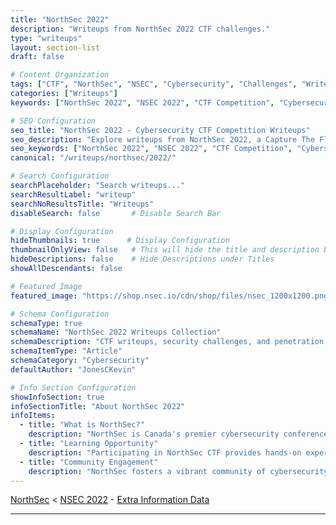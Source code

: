 ```yaml
---
title: "NorthSec 2022"
description: "Writeups from NorthSec 2022 CTF challenges."
type: "writeups"
layout: section-list
draft: false

# Content Organization
tags: ["CTF", "NorthSec", "NSEC", "Cybersecurity", "Challenges", "Writeups", "Capture The Flag", "Hacking", "Security", "Education"]
categories: ["Writeups"]
keywords: ["NorthSec 2022", "NSEC 2022", "CTF Competition", "Cybersecurity Challenges", "Capture The Flag", "Hacking Writeups", "Security Education", "Cybersecurity Learning", "CTF Events", "Online CTF"]

# SEO Configuration
seo_title: "NorthSec 2022 - Cybersecurity CTF Competition Writeups"
seo_description: "Explore writeups from NorthSec 2022, a Capture The Flag (CTF) competition that challenges participants with hands-on cybersecurity tasks."
seo_keywords: ["NorthSec 2022", "NSEC 2022", "CTF Competition", "Cybersecurity Challenges", "Capture The Flag", "Hacking Writeups", "Security Education", "Cybersecurity Learning", "CTF Events", "Online CTF"]
canonical: "/writeups/northsec/2022/"

# Search Configuration
searchPlaceholder: "Search writeups..."
searchResultLabel: "writeup"
searchNoResultsTitle: "Writeups"
disableSearch: false       # Disable Search Bar

# Display Configuration
hideThumbnails: true      # Display Configuration
thumbnailOnlyView: false   # This will hide the title and description but it's still on the page
hideDescriptions: false    # Hide Descriptions under Titles
showAllDescendants: false

# Featured Image
featured_image: "https://shop.nsec.io/cdn/shop/files/nsec_1200x1200.png"

# Schema Configuration
schemaType: true
schemaName: "NorthSec 2022 Writeups Collection"
schemaDescription: "CTF writeups, security challenges, and penetration testing tutorials from NorthSec 2022"
schemaItemType: "Article"
schemaCategory: "Cybersecurity"
defaultAuthor: "JonesCKevin"

# Info Section Configuration
showInfoSection: true
infoSectionTitle: "About NorthSec 2022"
infoItems:
  - title: "What is NorthSec?"
    description: "NorthSec is Canada's premier cybersecurity conference and Capture The Flag (CTF) competition, attracting security enthusiasts and professionals from around the world."
  - title: "Learning Opportunity"
    description: "Participating in NorthSec CTF provides hands-on experience and learning opportunities for individuals looking to enhance their cybersecurity skills."
  - title: "Community Engagement"
    description: "NorthSec fosters a vibrant community of cybersecurity professionals, students, and enthusiasts who share knowledge and collaborate on security challenges."
---
```


[NorthSec](..) < [NSEC 2022](.) - [Extra Information Data](readme)

---
